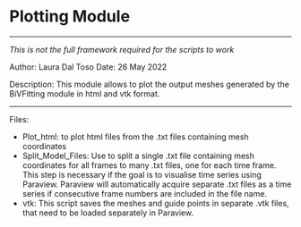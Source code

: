 # Plotting Module
-----------------------------------------------
*This is not the full framework required for the scripts to work*

Author: Laura Dal Toso 
Date: 26 May 2022


Description: 
This module allows to plot the output meshes generated by the BiVFitting module in html and vtk format.

-----------------------------------------------
Files:
- Plot_html: to plot html files from the .txt files containing mesh coordinates
- Split_Model_Files: Use to split a single .txt file containing mesh coordinates for all frames to many .txt files, one for each time frame. This step is necessary if the goal is to visualise time series using Paraview. Paraview will automatically acquire separate .txt files as a time series if consecutive frame numbers are included in the file name.
- vtk: This script saves the meshes and guide points in separate .vtk files, that need to be loaded separately in Paraview.

